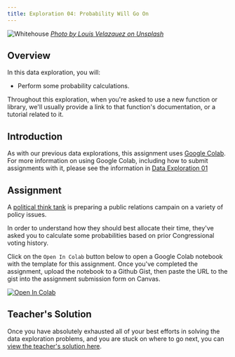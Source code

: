 ```yaml
---
title: Exploration 04: Probability Will Go On
---
```


![Whitehouse]({{URLROOT}}/shared/img/whitehouse.jpg)
*[Photo by Louis Velazquez on Unsplash](https://unsplash.com/photos/XWW746i6WoM)*

## Overview

In this data exploration, you will:

* Perform some probability calculations.

Throughout this exploration, when you're asked to use a new function or library, we'll usually provide a link to that function's documentation, or a tutorial related to it.

## Introduction

As with our previous data explorations, this assignment uses [Google Colab](http://colab.research.google.com). For more information on using Google Colab, including how to submit assignments with it, please see the information in [Data Exploration 01](./exploration-01.html) 

## Assignment

A [political think tank](https://en.wikipedia.org/wiki/Think_tank) is preparing a public relations campain on a variety of policy issues. 

In order to understand how they should best allocate their time, they've asked you to calculate some probabilities based on prior Congressional voting history.

Click on the `Open In Colab` button below to open a Google Colab notebook with the template for this assignment. Once you've completed the assignment, upload the notebook to a Github Gist, then paste the URL to the gist into the assignment submission form on Canvas. 

[![Open In Colab](https://colab.research.google.com/assets/colab-badge.svg)](https://colab.research.google.com/github/byui-cse/cse450-course/blob/master/notebooks/Exploration_04.ipynb)

## Teacher's Solution

Once you have absolutely exhausted all of your best efforts in solving the data exploration problems, and you are stuck on where to go next, you can [view the teacher's solution here](https://github.com/byui-cse/cse450-course/blob/master/notebooks/Exploration_04_Solved.ipynb).
